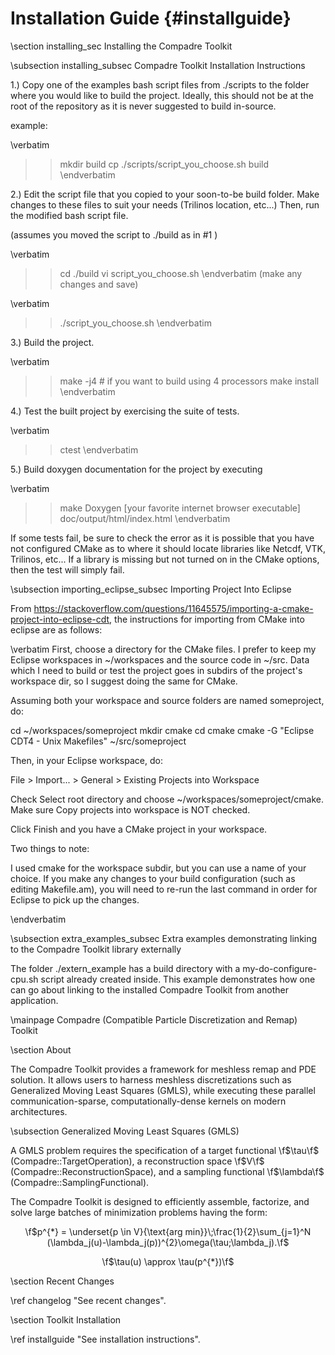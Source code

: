 Installation Guide {#installguide}
=============
\section installing_sec Installing the Compadre Toolkit
 
\subsection installing_subsec Compadre Toolkit Installation Instructions

  1.) Copy one of the examples bash script files from ./scripts to the folder where you would like to build the project.
      Ideally, this should not be at the root of the repository as it is never suggested to build in-source.
  
  example:

\verbatim
  >> mkdir build
  >> cp ./scripts/script_you_choose.sh build
\endverbatim
  
  2.) Edit the script file that you copied to your soon-to-be build folder.
      Make changes to these files to suit your needs (Trilinos location, etc...)
      Then, run the modified bash script file.
  
  (assumes you moved the script to ./build as in #1 )
  
\verbatim
  >> cd ./build
  >> vi script_you_choose.sh
\endverbatim
  (make any changes and save)
  
\verbatim
  >> ./script_you_choose.sh
\endverbatim
      
  3.) Build the project.
  
\verbatim
  >> make -j4                      # if you want to build using 4 processors
  >> make install
\endverbatim
  
  4.) Test the built project by exercising the suite of tests.
  
\verbatim
  >> ctest
\endverbatim

  5.) Build doxygen documentation for the project by executing

\verbatim
  >> make Doxygen
  >> [your favorite internet browser executable] doc/output/html/index.html
\endverbatim

   
  If some tests fail, be sure to check the error as it is possible that you have not configured CMake
  as to where it should locate libraries like Netcdf, VTK, Trilinos, etc...
  If a library is missing but not turned on in the CMake options, then the test will simply fail.


\subsection importing_eclipse_subsec Importing Project Into Eclipse

From https://stackoverflow.com/questions/11645575/importing-a-cmake-project-into-eclipse-cdt,
the instructions for importing from CMake into eclipse are as follows:

\verbatim
 First, choose a directory for the CMake files. I prefer to keep my Eclipse workspaces in 
 ~/workspaces and the source code in ~/src. Data which I need to build or test the project 
 goes in subdirs of the project's workspace dir, so I suggest doing the same for CMake.
 
 Assuming both your workspace and source folders are named someproject, do:
 
 cd ~/workspaces/someproject
 mkdir cmake
 cd cmake
 cmake -G "Eclipse CDT4 - Unix Makefiles" ~/src/someproject
 
 Then, in your Eclipse workspace, do:
 
 File > Import... > General > Existing Projects into Workspace
 
 Check Select root directory and choose ~/workspaces/someproject/cmake. Make sure Copy projects into workspace is NOT checked.
 
 Click Finish and you have a CMake project in your workspace.
 
 Two things to note:
 
   I used cmake for the workspace subdir, but you can use a name of your choice.
   If you make any changes to your build configuration (such as editing Makefile.am), you will need to re-run the 
   last command in order for Eclipse to pick up the changes.

\endverbatim


\subsection extra_examples_subsec Extra examples demonstrating linking to the Compadre Toolkit library externally

The folder ./extern_example has a build directory with a my-do-configure-cpu.sh script already created inside.
This example demonstrates how one can go about linking to the installed Compadre Toolkit from another application.


\mainpage Compadre (Compatible Particle Discretization and Remap) Toolkit

\section About

The Compadre Toolkit provides a framework for meshless remap and PDE solution. It allows users to harness meshless discretizations such as Generalized Moving Least Squares (GMLS), while executing these parallel communication-sparse, computationally-dense kernels on modern architectures. 

\subsection Generalized Moving Least Squares (GMLS)

A GMLS problem requires the specification of a target functional \f$\tau\f$ (Compadre::TargetOperation), a reconstruction space \f$V\f$ (Compadre::ReconstructionSpace), and a sampling functional \f$\lambda\f$ (Compadre::SamplingFunctional).

The Compadre Toolkit is designed to efficiently assemble, factorize, and solve large batches of minimization problems having the form:

<center>
\f$p^{*} = \underset{p \in V}{\text{arg min}}\;\frac{1}{2}\sum_{j=1}^N (\lambda_j(u)-\lambda_j(p))^{2}\omega(\tau;\lambda_j).\f$

\f$\tau(u) \approx \tau(p^{*})\f$
</center>

\section Recent Changes

\ref changelog "See recent changes".

\section Toolkit Installation

\ref installguide "See installation instructions".
